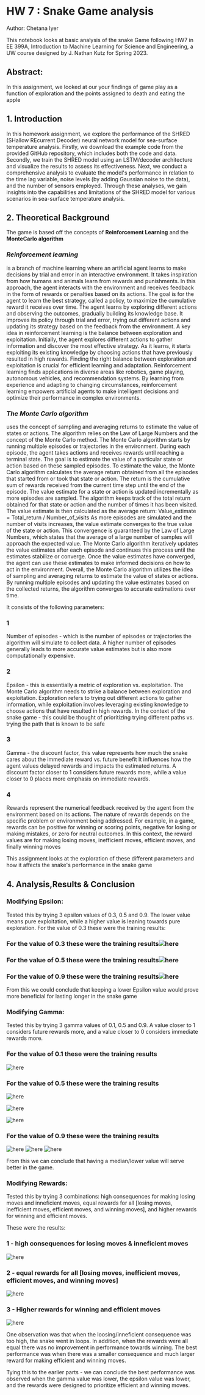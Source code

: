 # HW 7 : Snake Game analysis
Author: Chetana Iyer

This notebook looks at basic analysis of the snake Game following HW7 in EE 399A, Introduction to Machine Learning for Science and Engineering, a UW course designed by J. Nathan Kutz for Spring 2023.

## Abstract: 
In this assignment, we looked at our  your findings of game play as a function of exploration and the points assigned to death and eating the apple

## 1. Introduction
In this homework assignment, we explore the performance of the SHRED (SHallow REcurrent Decoder) neural network model for sea-surface temperature analysis. Firstly, we download the example code from the provided GitHub repository, which includes both the code and data. Secondly, we train the SHRED model using an LSTM/decoder architecture and visualize the results to assess its effectiveness. Next, we conduct a comprehensive analysis to evaluate the model's performance in relation to the time lag variable, noise levels (by adding Gaussian noise to the data), and the number of sensors employed. Through these analyses, we gain insights into the capabilities and limitations of the SHRED model for various scenarios in sea-surface temperature analysis.

## 2. Theoretical Background

The game is based off the concepts of **Reinforcement Learning** and the **MonteCarlo algorithm** 

### *Reinforcement learning* 
is a branch of machine learning where an artificial agent learns to make decisions by trial and error in an interactive environment. It takes inspiration from how humans and animals learn from rewards and punishments.
In this approach, the agent interacts with the environment and receives feedback in the form of rewards or penalties based on its actions. The goal is for the agent to learn the best strategy, called a policy, to maximize the cumulative reward it receives over time.
The agent learns by exploring different actions and observing the outcomes, gradually building its knowledge base. It improves its policy through trial and error, trying out different actions and updating its strategy based on the feedback from the environment.
A key idea in reinforcement learning is the balance between exploration and exploitation. Initially, the agent explores different actions to gather information and discover the most effective strategy. As it learns, it starts exploiting its existing knowledge by choosing actions that have previously resulted in high rewards. Finding the right balance between exploration and exploitation is crucial for efficient learning and adaptation.
Reinforcement learning finds applications in diverse areas like robotics, game playing, autonomous vehicles, and recommendation systems. By learning from experience and adapting to changing circumstances, reinforcement learning empowers artificial agents to make intelligent decisions and optimize their performance in complex environments.

### *The Monte Carlo algorithm* 
uses the concept of sampling and averaging returns to estimate the value of states or actions. The algorithm relies on the Law of Large Numbers and the concept of the Monte Carlo method.
The Monte Carlo algorithm starts by running multiple episodes or trajectories in the environment. During each episode, the agent takes actions and receives rewards until reaching a terminal state. The goal is to estimate the value of a particular state or action based on these sampled episodes.
To estimate the value, the Monte Carlo algorithm calculates the average return obtained from all the episodes that started from or took that state or action. The return is the cumulative sum of rewards received from the current time step until the end of the episode.
The value estimate for a state or action is updated incrementally as more episodes are sampled. The algorithm keeps track of the total return obtained for that state or action and the number of times it has been visited. The value estimate is then calculated as the average return:
Value_estimate = Total_return / Number_of_visits
As more episodes are simulated and the number of visits increases, the value estimate converges to the true value of the state or action. This convergence is guaranteed by the Law of Large Numbers, which states that the average of a large number of samples will approach the expected value.
The Monte Carlo algorithm iteratively updates the value estimates after each episode and continues this process until the estimates stabilize or converge. Once the value estimates have converged, the agent can use these estimates to make informed decisions on how to act in the environment.
Overall, the Monte Carlo algorithm utilizes the idea of sampling and averaging returns to estimate the value of states or actions. By running multiple episodes and updating the value estimates based on the collected returns, the algorithm converges to accurate estimations over time.

It consists of the following parameters: 
### **1** 
Number of episodes - which is the number of episodes or trajectories the algorithm will simulate to collect data. A higher number of episodes generally leads to more accurate value estimates but is also more computationally expensive. 
### **2** 
Epsilon - this is essentially a metric of exploration vs. exploitation. The Monte Carlo algorithm needs to strike a balance between exploration and exploitation. Exploration refers to trying out different actions to gather information, while exploitation involves leveraging existing knowledge to choose actions that have resulted in high rewards.
In the context of the snake game - this could be thought of prioritizing trying different paths vs. trying the path that is known to be safe 
### **3** 
Gamma - the discount factor, this value represents how much the snake cares about the immediate reward vs. future benefit 
It influences how the agent values delayed rewards and impacts the estimated returns. A discount factor closer to 1 considers future rewards more, while a value closer to 0 places more emphasis on immediate rewards.

### **4** 
Rewards represent the numerical feedback received by the agent from the environment based on its actions. The nature of rewards depends on the specific problem or environment being addressed. For example, in a game, rewards can be positive for winning or scoring points, negative for losing or making mistakes, or zero for neutral outcomes.
In this context, the reward values are for making losing moves, inefficient moves, efficient moves, and finally winning moves 

This assignment looks at the exploration of these different parameters and how 
it affects the snake's performance in the snake game


## 4. Analysis,Results & Conclusion

### Modifying Epsilon:
Tested this by trying 3 epsilon values of 0.3, 0.5 and 0.9. The lower value means pure exploitation, while a higher value is leaning towards pure exploration. For the value of 0.3 these were the training results: 

### For the value of 0.3 these were the training results![here](https://github.com/chetiyer/EE-399/blob/main/download-2.png)

### For the value of 0.5 these were the training results![here](https://github.com/chetiyer/EE-399/blob/main/download-2.png)

### For the value of 0.9 these were the training results![here](https://github.com/chetiyer/EE-399/blob/main/download-2.png)


From this we could conclude that keeping a lower Epsilon value would prove more 
beneficial for lasting longer in the snake game 

### Modifying Gamma: 
Tested this by trying 3 gamma values of 0.1, 0.5 and 0.9. A value closer to 1 considers future rewards more, and a value closer to 0 considers immediate rewards more. 

### For the value of 0.1 these were the training results
![here](https://github.com/chetiyer/EE-399/blob/main/gamma_0.1.png)

### For the value of 0.5 these were the training results
![here](https://github.com/chetiyer/EE-399/blob/main/gamma_0.5.png)

![here](https://github.com/chetiyer/EE-399/blob/main/Screen%20Shot%202023-05-31%20at%202.10.51%20PM.png)

![here](https://github.com/chetiyer/EE-399/blob/main/Screen%20Shot%202023-05-31%20at%202.11.40%20PM.png)

### For the value of 0.9 these were the training results
![here](https://github.com/chetiyer/EE-399/blob/main/Screen%20Shot%202023-05-31%20at%203.31.21%20PM.png)
![here](https://github.com/chetiyer/EE-399/blob/main/Screen%20Shot%202023-05-31%20at%202.14.14%20PM.png)
![here](https://github.com/chetiyer/EE-399/blob/main/Screen%20Shot%202023-05-31%20at%202.15.21%20PM.png)

From this we can conclude that having a median/lower value will serve better in the game. 

### Modifying Rewards:

Tested this by trying 3 combinations: high consequences for making losing moves and inneficient moves, equal rewards for all [losing moves, inefficient moves, efficient moves, and winning moves], and higher rewards for winning and efficient moves. 

These were the results: 

### 1 - high consequences for losing moves & inneficient moves
![here](https://github.com/chetiyer/EE-399/blob/main/Screen%20Shot%202023-05-31%20at%202.28.53%20PM.png)

### 2 - equal rewards for all [losing moves, inefficient moves, efficient moves, and winning moves]
![here](https://github.com/chetiyer/EE-399/blob/main/Screen%20Shot%202023-05-31%20at%202.27.36%20PM.png)

### 3 - Higher rewards for winning and efficient moves
![here](https://github.com/chetiyer/EE-399/blob/main/Screen%20Shot%202023-05-31%20at%202.25.54%20PM.png)

One observation was that when the loosing/inneficient consequence was too high, the snake went in loops. In addition, when the rewards were all equal there was no improvement in performance towards winning. The best performance was when there was a smaller consequence and much larger reward for making efficient and winning moves. 

Tying this to the earlier parts - we can conclude the best performance was observed when the gamma value was lower, the epsilon value was lower, and the rewards were designed to prioritize efficient and winning moves. 

